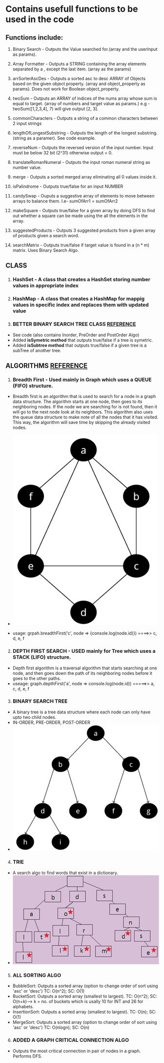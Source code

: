 # Contains usefull functions to be used in the code

## Functions include:

1. Binary Search - Outputs the Value searched for.(array and the userInput as params). 

2. Array Formatter - Outputs a STRING containing the array elements separated by a , except the last item. (array as the params)

3. arrSorterAscDes - Outputs a sorted asc to desc ARRAY of Objects based on the given object property. (array and object_property as params). Does not work for Boolean object_property.  

4. twoSum - Outputs an ARRAY of indices of the nums array whose sum is equal to target. (array of numbers and target value as params.) e.g - twoSum([1,2,3,4], 7) will give output [2, 3].

5. commonCharacters - Outputs a string of a common characters between 2 input strings

6. lengthOfLongestSubstring - Outputs the length of the longest substring. (string as a paramer). See code example.

7. reverseNum - Outputs the reversed version of the input number. Input must be below 32 bit (2^31) otherwise output = 0.

8. translateRomanNumeral - Outputs the input roman numeral string as number value. 

9. merge - Outputs a sorted merged array eliminating all 0 values inside it.

10. isPalindrome - Outputs true/false for an input NUMBER

11. candySwap - Ouputs a suggestive array of elements to move between arrays to balance them. I.e- sumOfArr1 = sumOfArr2

12. makeSquare - Outputs true/false for a given array by doing DFS to find out whether a square can be made using the all the elements in the array.

13. suggestedProducts - Outputs 3 suggested products from a given array of products given a search word.

14. searchMatrix - Outputs true/false if target value is found in a (n * m) matrix. Uses Binary Search Algo. 

## CLASS

1. ### HashSet - A class that creates a HashSet storing number values in appropriate index
2. ### HashMap - A class that creates a HashMap for mappig values in specific index and replaces them with updated value
3. ### BETTER BINARY SEARCH TREE CLASS [REFERENCE](https://www.geeksforgeeks.org/implementation-binary-search-tree-javascript/)
- See code (also contains Inorder, PreOrder and PostOrder Algo)
- Added <strong>isSymetric method</strong> that outputs true/false if a tree is symetric.
- Added <strong>isSubtree method</strong> that outputs true/false if a given tree is a subTree of another tree.

## ALGORITHMS [REFERENCE](https://blog.bitsrc.io/a-guide-to-javascript-algorithms-search-4d653be3dca2)

1. ### Breadth First - Used mainly in Graph which uses a QUEUE (FIFO) structure.
- Breadth first is an algorithm that is used to search for a node in a graph data structure. The algorithm starts at one node, then goes to its neighboring nodes. If the node we are searching for is not found, then it will go to the next node look at its neighbors. 
This algorithm also uses the queue data structure to make note of all the nodes that it has visited. This way, the algorithm will save time by skipping the already visited nodes.

- ![GRAPH](https://github.com/tausvels/usefullFunctions/blob/master/screenshots/graph.PNG "GRAPH")
- usage: grpah.breadthFirst('c', node => {console.log(node.id)}) ====>> c, d, e, f
2. ### DEPTH FIRST SEARCH - USED mainly for Tree which uses a STACK (LIFO) structure.
- Depth first algorithm is a traversal algorithm that starts searching at one node, and then goes down the path of its neighboring nodes before it goes to the other paths.
- useage: graph.depthFirst('a', node => console.log(node.id)) =====>> a, c, d, e, f

3. ### BINARY SEARCH TREE
- A binary tree is a tree data structure where each node can only have upto two child nodes.
- IN-ORDER, PRE-ORDER, POST-ORDER
- ![BINARY](https://github.com/tausvels/usefullFunctions/blob/master/screenshots/binaryTree.PNG)

4. ### TRIE 
- A search algo to find words that exist in a dictionary.
- ![TRIE](https://github.com/tausvels/usefullFunctions/blob/master/screenshots/Trie.PNG)

5. ### ALL SORTING ALGO
- BubbleSort: Outputs a sorted array (option to change order of sort using 'asc' or 'desc') TC: O(n^2); SC: O(1)
- BucketSort: Outputs a sorted array (smallest to largest). TC: O(n^2); SC: O(n+k)--> k = no. of buckets which is usally 10 for INT and 26 for alphabets.
- InsertionSort: Outputs a sorted array (smallest to largest). TC: O(n); SC: O(1)
- MergeSort: Outputs a sorted array (option to change order of sort using 'asc' or 'desc') TC: O(nlogn); SC: O(n)

6. ### ADDED A GRAPH CRITICAL CONNECTION ALGO
- Outputs the most critical connection in pair of nodes in a graph. Performs DFS.